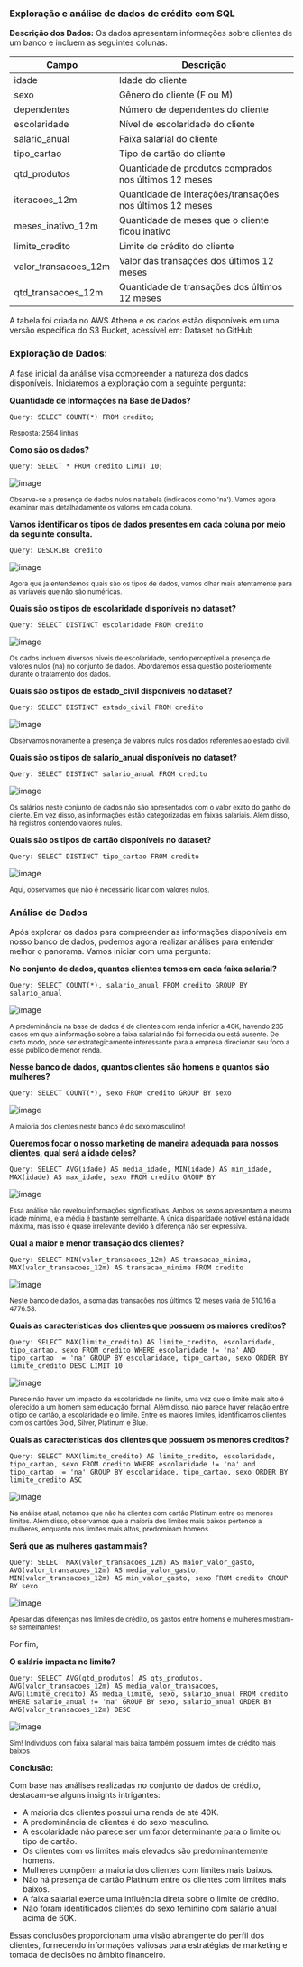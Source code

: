 ### Exploração e análise de dados de crédito com SQL

**Descrição dos Dados:**
Os dados apresentam informações sobre clientes de um banco e incluem as seguintes colunas:

| Campo                 | Descrição                                                |
|-----------------------|----------------------------------------------------------|
| idade                 | Idade do cliente                                         |
| sexo                  | Gênero do cliente (F ou M)                               |
| dependentes           | Número de dependentes do cliente                         |
| escolaridade          | Nível de escolaridade do cliente                         |
| salario_anual         | Faixa salarial do cliente                                |
| tipo_cartao           | Tipo de cartão do cliente                                |
| qtd_produtos          | Quantidade de produtos comprados nos últimos 12 meses    |
| iteracoes_12m         | Quantidade de interações/transações nos últimos 12 meses |
| meses_inativo_12m     | Quantidade de meses que o cliente ficou inativo          |
| limite_credito        | Limite de crédito do cliente                             |
| valor_transacoes_12m  | Valor das transações dos últimos 12 meses                |
| qtd_transacoes_12m    | Quantidade de transações dos últimos 12 meses            |


A tabela foi criada no AWS Athena e os dados estão disponíveis em uma versão específica do S3 Bucket, acessível em: Dataset no GitHub

### Exploração de Dados:
A fase inicial da análise visa compreender a natureza dos dados disponíveis. Iniciaremos a exploração com a seguinte pergunta:

**Quantidade de Informações na Base de Dados?**
```
Query: SELECT COUNT(*) FROM credito;
```
<sub>Resposta: 2564 linhas<sub>

**Como são os dados?**
```
Query: SELECT * FROM credito LIMIT 10;
```
![image](https://github.com/DLeyendecker/credit-analysis-exploration/assets/123911132/fd1eb22c-f918-457c-85a9-652d29c6f79a)

<sub>Observa-se a presença de dados nulos na tabela (indicados como 'na'). Vamos agora examinar mais detalhadamente os valores em cada coluna.<sub>

**Vamos identificar os tipos de dados presentes em cada coluna por meio da seguinte consulta.**
```
Query: DESCRIBE credito
```
![image](https://github.com/DLeyendecker/credit-analysis-exploration/assets/123911132/72addd94-88a1-4df6-b30c-9f995059f125)


<sub>Agora que ja entendemos quais são os tipos de dados, vamos olhar mais atentamente para as varíaveis que não são numéricas.<sub>

**Quais são os tipos de escolaridade disponíveis no dataset?**
```
Query: SELECT DISTINCT escolaridade FROM credito
```
![image](https://github.com/DLeyendecker/credit-analysis-exploration/assets/123911132/c8ad8529-9ddf-4341-b69d-e756d9a3faa1)

<sub>Os dados incluem diversos níveis de escolaridade, sendo perceptível a presença de valores nulos (na) no conjunto de dados. Abordaremos essa questão posteriormente durante o tratamento dos dados.<sub>

**Quais são os tipos de estado_civil disponíveis no dataset?**
```
Query: SELECT DISTINCT estado_civil FROM credito
```
![image](https://github.com/DLeyendecker/credit-analysis-exploration/assets/123911132/92d743ce-9a8c-4eb6-a164-c969d05878b6)

<sub>Observamos novamente a presença de valores nulos nos dados referentes ao estado civil.<sub>

**Quais são os tipos de salario_anual disponíveis no dataset?**
```
Query: SELECT DISTINCT salario_anual FROM credito
```
![image](https://github.com/DLeyendecker/credit-analysis-exploration/assets/123911132/d51d3d1a-42c3-4727-86bc-1f9546504f1e)

<sub>Os salários neste conjunto de dados não são apresentados com o valor exato do ganho do cliente. Em vez disso, as informações estão categorizadas em faixas salariais. Além disso, há registros contendo valores nulos.<sub>

**Quais são os tipos de cartão disponíveis no dataset?**
```
Query: SELECT DISTINCT tipo_cartao FROM credito
```
![image](https://github.com/DLeyendecker/credit-analysis-exploration/assets/123911132/f7523c88-2e0a-4852-b444-edb4efda5990)

<sub>Aqui, observamos que não é necessário lidar com valores nulos.<sub>

### Análise de Dados

Após explorar os dados para compreender as informações disponíveis em nosso banco de dados, podemos agora realizar análises para entender melhor o panorama. Vamos iniciar com uma pergunta: 

**No conjunto de dados, quantos clientes temos em cada faixa salarial?**
```
Query: SELECT COUNT(*), salario_anual FROM credito GROUP BY salario_anual
```
![image](https://github.com/DLeyendecker/credit-analysis-exploration/assets/123911132/94d4e0e8-dc83-4206-811e-ada6b2a07e23)

<sub>A predominância na base de dados é de clientes com renda inferior a 40K, havendo 235 casos em que a informação sobre a faixa salarial não foi fornecida ou está ausente. De certo modo, pode ser estrategicamente interessante para a empresa direcionar seu foco a esse público de menor renda.<sub>

**Nesse banco de dados, quantos clientes são homens e quantos são mulheres?**
```
Query: SELECT COUNT(*), sexo FROM credito GROUP BY sexo
```
![image](https://github.com/DLeyendecker/credit-analysis-exploration/assets/123911132/78f1af32-5497-4998-a37f-0fd3f4f17c95)

<sub>A maioria dos clientes neste banco é do sexo masculino!<sub>

**Queremos focar o nosso marketing de maneira adequada para nossos clientes, qual será a idade deles?**
```
Query: SELECT AVG(idade) AS media_idade, MIN(idade) AS min_idade, MAX(idade) AS max_idade, sexo FROM credito GROUP BY
```
![image](https://github.com/DLeyendecker/credit-analysis-exploration/assets/123911132/16c006d1-962c-4022-8b97-a7d71e0ec6bd)

<sub>Essa análise não revelou informações significativas. Ambos os sexos apresentam a mesma idade mínima, e a média é bastante semelhante. A única disparidade notável está na idade máxima, mas isso é quase irrelevante devido à diferença não ser expressiva.<sub>

**Qual a maior e menor transação dos clientes?**
```
Query: SELECT MIN(valor_transacoes_12m) AS transacao_minima, MAX(valor_transacoes_12m) AS transacao_minima FROM credito
```
![image](https://github.com/DLeyendecker/credit-analysis-exploration/assets/123911132/3bda6071-f540-4c65-9042-bb3883f39722)

<sub>Neste banco de dados, a soma das transações nos últimos 12 meses varia de 510.16 a 4776.58.<sub>

**Quais as características dos clientes que possuem os maiores creditos?**
```
Query: SELECT MAX(limite_credito) AS limite_credito, escolaridade, tipo_cartao, sexo FROM credito WHERE escolaridade != 'na' AND tipo_cartao != 'na' GROUP BY escolaridade, tipo_cartao, sexo ORDER BY limite_credito DESC LIMIT 10
```
![image](https://github.com/DLeyendecker/credit-analysis-exploration/assets/123911132/2c8c2bd1-076a-48e3-a592-0c7764b0162e)

<sub>Parece não haver um impacto da escolaridade no limite, uma vez que o limite mais alto é oferecido a um homem sem educação formal. Além disso, não parece haver relação entre o tipo de cartão, a escolaridade e o limite. Entre os maiores limites, identificamos clientes com os cartões Gold, Silver, Platinum e Blue.<sub>

**Quais as características dos clientes que possuem os menores creditos?**
```
Query: SELECT MAX(limite_credito) AS limite_credito, escolaridade, tipo_cartao, sexo FROM credito WHERE escolaridade != 'na' and tipo_cartao != 'na' GROUP BY escolaridade, tipo_cartao, sexo ORDER BY limite_credito ASC
```
![image](https://github.com/DLeyendecker/credit-analysis-exploration/assets/123911132/5838f508-4f93-4d94-ab1e-1d54684f80ca)

<sub>Na análise atual, notamos que não há clientes com cartão Platinum entre os menores limites. Além disso, observamos que a maioria dos limites mais baixos pertence a mulheres, enquanto nos limites mais altos, predominam homens.<sub>

**Será que as mulheres gastam mais?**
```
Query: SELECT MAX(valor_transacoes_12m) AS maior_valor_gasto, AVG(valor_transacoes_12m) AS media_valor_gasto, MIN(valor_transacoes_12m) AS min_valor_gasto, sexo FROM credito GROUP BY sexo
```
![image](https://github.com/DLeyendecker/credit-analysis-exploration/assets/123911132/9981987e-89f5-4e9f-988e-0ae1632eb676)

<sub>Apesar das diferenças nos limites de crédito, os gastos entre homens e mulheres mostram-se semelhantes!<sub>

Por fim,

**O salário impacta no limite?**
```
Query: SELECT AVG(qtd_produtos) AS qts_produtos, AVG(valor_transacoes_12m) AS media_valor_transacoes, AVG(limite_credito) AS media_limite, sexo, salario_anual FROM credito WHERE salario_anual != 'na' GROUP BY sexo, salario_anual ORDER BY AVG(valor_transacoes_12m) DESC
```
![image](https://github.com/DLeyendecker/credit-analysis-exploration/assets/123911132/4774ae95-319e-478e-afd2-7d0e5c1f0d16)

<sub>Sim! Indivíduos com faixa salarial mais baixa também possuem limites de crédito mais baixos<sub>

**Conclusão:**

Com base nas análises realizadas no conjunto de dados de crédito, destacam-se alguns insights intrigantes:

- A maioria dos clientes possui uma renda de até 40K.
- A predominância de clientes é do sexo masculino.
- A escolaridade não parece ser um fator determinante para o limite ou tipo de cartão.
- Os clientes com os limites mais elevados são predominantemente homens.
- Mulheres compõem a maioria dos clientes com limites mais baixos.
- Não há presença de cartão Platinum entre os clientes com limites mais baixos.
- A faixa salarial exerce uma influência direta sobre o limite de crédito.
- Não foram identificados clientes do sexo feminino com salário anual acima de 60K.
  
Essas conclusões proporcionam uma visão abrangente do perfil dos clientes, fornecendo informações valiosas para estratégias de marketing e tomada de decisões no âmbito financeiro.










